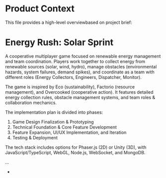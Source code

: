# Product Context

This file provides a high-level overviewbased on project brief:

# Energy Rush: Solar Sprint

A cooperative multiplayer game focused on renewable energy management and team coordination. Players work together to collect energy from renewable sources (solar, wind, hydro), manage obstacles (environmental hazards, system failures, demand spikes), and coordinate as a team with different roles (Energy Collectors, Engineers, Dispatcher, Monitor).

The game is inspired by Eco (sustainability), Factorio (resource management), and Overcooked (cooperative action). It features detailed energy collection rules, obstacle management systems, and team roles & collaboration mechanics.

The implementation plan is divided into phases:
1. Game Design Finalization & Prototyping
2. Technical Foundation & Core Feature Development
3. Feature Expansion, UI/UX Implementation, and Iteration
4. Testing & Deployment

The tech stack includes options for Phaser.js (2D) or Unity (3D), with JavaScript/TypeScript, WebGL, Node.js, WebSocket, and MongoDB.

...

*